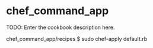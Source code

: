 # chef_command_app

TODO: Enter the cookbook description here.

chef_command_app/recipes $ sudo chef-apply default.rb

